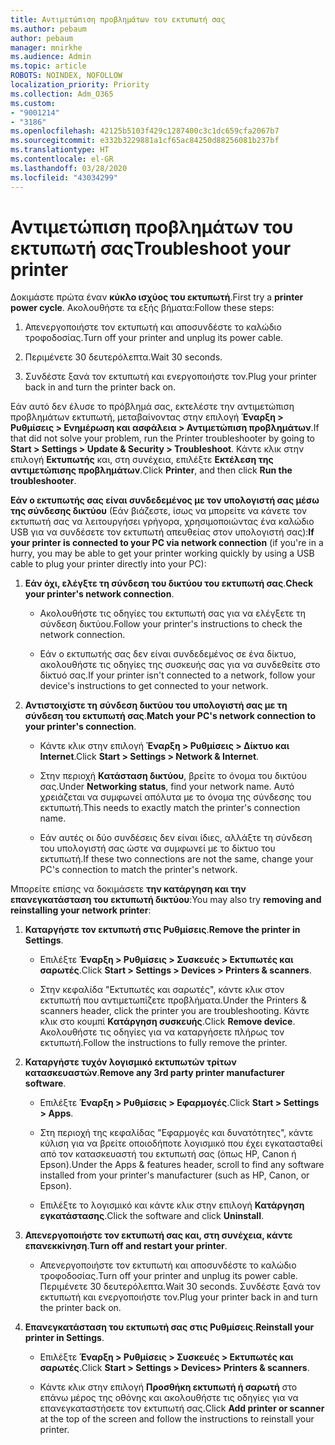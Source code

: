 ```yaml
---
title: Αντιμετώπιση προβλημάτων του εκτυπωτή σας
ms.author: pebaum
author: pebaum
manager: mnirkhe
ms.audience: Admin
ms.topic: article
ROBOTS: NOINDEX, NOFOLLOW
localization_priority: Priority
ms.collection: Adm_O365
ms.custom:
- "9001214"
- "3186"
ms.openlocfilehash: 42125b5103f429c1287400c3c1dc659cfa2067b7
ms.sourcegitcommit: e332b3229881a1cf65ac84250d88256081b237bf
ms.translationtype: HT
ms.contentlocale: el-GR
ms.lasthandoff: 03/28/2020
ms.locfileid: "43034299"
---
```

# <a name="troubleshoot-your-printer"></a><span data-ttu-id="8675c-102">Αντιμετώπιση προβλημάτων του εκτυπωτή σας</span><span class="sxs-lookup"><span data-stu-id="8675c-102">Troubleshoot your printer</span></span>

<span data-ttu-id="8675c-103">Δοκιμάστε πρώτα έναν **κύκλο ισχύος του εκτυπωτή**.</span><span class="sxs-lookup"><span data-stu-id="8675c-103">First try a **printer power cycle**.</span></span> <span data-ttu-id="8675c-104">Ακολουθήστε τα εξής βήματα:</span><span class="sxs-lookup"><span data-stu-id="8675c-104">Follow these steps:</span></span>

1. <span data-ttu-id="8675c-105">Απενεργοποιήστε τον εκτυπωτή και αποσυνδέστε το καλώδιο τροφοδοσίας.</span><span class="sxs-lookup"><span data-stu-id="8675c-105">Turn off your printer and unplug its power cable.</span></span>

2. <span data-ttu-id="8675c-106">Περιμένετε 30 δευτερόλεπτα.</span><span class="sxs-lookup"><span data-stu-id="8675c-106">Wait 30 seconds.</span></span>

3. <span data-ttu-id="8675c-107">Συνδέστε ξανά τον εκτυπωτή και ενεργοποιήστε τον.</span><span class="sxs-lookup"><span data-stu-id="8675c-107">Plug your printer back in and turn the printer back on.</span></span>

<span data-ttu-id="8675c-108">Εάν αυτό δεν έλυσε το πρόβλημά σας, εκτελέστε την αντιμετώπιση προβλημάτων εκτυπωτή, μεταβαίνοντας στην επιλογή **Έναρξη > Ρυθμίσεις > Ενημέρωση και ασφάλεια > Αντιμετώπιση προβλημάτων**.</span><span class="sxs-lookup"><span data-stu-id="8675c-108">If that did not solve your problem, run the Printer troubleshooter by going to **Start > Settings > Update & Security > Troubleshoot**.</span></span> <span data-ttu-id="8675c-109">Κάντε κλικ στην επιλογή **Εκτυπωτής** και, στη συνέχεια, επιλέξτε **Εκτέλεση της αντιμετώπισης προβλημάτων**.</span><span class="sxs-lookup"><span data-stu-id="8675c-109">Click **Printer**, and then click **Run the troubleshooter**.</span></span>

<span data-ttu-id="8675c-110">**Εάν ο εκτυπωτής σας είναι συνδεδεμένος με τον υπολογιστή σας μέσω της σύνδεσης δικτύου** (Εάν βιάζεστε, ίσως να μπορείτε να κάνετε τον εκτυπωτή σας να λειτουργήσει γρήγορα, χρησιμοποιώντας ένα καλώδιο USB για να συνδέσετε τον εκτυπωτή απευθείας στον υπολογιστή σας):</span><span class="sxs-lookup"><span data-stu-id="8675c-110">**If your printer is connected to your PC via network connection** (if you're in a hurry, you may be able to get your printer working quickly by using a USB cable to plug your printer directly into your PC):</span></span>

1. <span data-ttu-id="8675c-111">**Εάν όχι, ελέγξτε τη σύνδεση του δικτύου του εκτυπωτή σας**.</span><span class="sxs-lookup"><span data-stu-id="8675c-111">**Check your printer's network connection**.</span></span>
    
    - <span data-ttu-id="8675c-112">Ακολουθήστε τις οδηγίες του εκτυπωτή σας για να ελέγξετε τη σύνδεση δικτύου.</span><span class="sxs-lookup"><span data-stu-id="8675c-112">Follow your printer's instructions to check the network connection.</span></span>

    - <span data-ttu-id="8675c-113">Εάν ο εκτυπωτής σας δεν είναι συνδεδεμένος σε ένα δίκτυο, ακολουθήστε τις οδηγίες της συσκευής σας για να συνδεθείτε στο δίκτυό σας.</span><span class="sxs-lookup"><span data-stu-id="8675c-113">If your printer isn't connected to a network, follow your device's instructions to get connected to your network.</span></span>

2. <span data-ttu-id="8675c-114">**Αντιστοιχίστε τη σύνδεση δικτύου του υπολογιστή σας με τη σύνδεση του εκτυπωτή σας**.</span><span class="sxs-lookup"><span data-stu-id="8675c-114">**Match your PC's network connection to your printer's connection**.</span></span>

    - <span data-ttu-id="8675c-115">Κάντε κλικ στην επιλογή **Έναρξη > Ρυθμίσεις > Δίκτυο και Internet**.</span><span class="sxs-lookup"><span data-stu-id="8675c-115">Click **Start > Settings > Network & Internet**.</span></span>

    - <span data-ttu-id="8675c-116">Στην περιοχή **Κατάσταση δικτύου**, βρείτε το όνομα του δικτύου σας.</span><span class="sxs-lookup"><span data-stu-id="8675c-116">Under **Networking status**, find your network name.</span></span> <span data-ttu-id="8675c-117">Αυτό χρειάζεται να συμφωνεί απόλυτα με το όνομα της σύνδεσης του εκτυπωτή.</span><span class="sxs-lookup"><span data-stu-id="8675c-117">This needs to exactly match the printer's connection name.</span></span>

    - <span data-ttu-id="8675c-118">Εάν αυτές οι δύο συνδέσεις δεν είναι ίδιες, αλλάξτε τη σύνδεση του υπολογιστή σας ώστε να συμφωνεί με το δίκτυο του εκτυπωτή.</span><span class="sxs-lookup"><span data-stu-id="8675c-118">If these two connections are not the same, change your PC's connection to match the printer's network.</span></span>

<span data-ttu-id="8675c-119">Μπορείτε επίσης να δοκιμάσετε **την κατάργηση και την επανεγκατάσταση του εκτυπωτή δικτύου**:</span><span class="sxs-lookup"><span data-stu-id="8675c-119">You may also try **removing and reinstalling your network printer**:</span></span>

1. <span data-ttu-id="8675c-120">**Καταργήστε τον εκτυπωτή στις Ρυθμίσεις**.</span><span class="sxs-lookup"><span data-stu-id="8675c-120">**Remove the printer in Settings**.</span></span>

    - <span data-ttu-id="8675c-121">Επιλέξτε **Έναρξη > Ρυθμίσεις > Συσκευές > Εκτυπωτές και σαρωτές**.</span><span class="sxs-lookup"><span data-stu-id="8675c-121">Click **Start > Settings > Devices > Printers & scanners**.</span></span>

    - <span data-ttu-id="8675c-122">Στην κεφαλίδα "Εκτυπωτές και σαρωτές", κάντε κλικ στον εκτυπωτή που αντιμετωπίζετε προβλήματα.</span><span class="sxs-lookup"><span data-stu-id="8675c-122">Under the Printers & scanners header, click the printer you are troubleshooting.</span></span> <span data-ttu-id="8675c-123">Κάντε κλικ στο κουμπί **Κατάργηση συσκευής**.</span><span class="sxs-lookup"><span data-stu-id="8675c-123">Click **Remove device**.</span></span> <span data-ttu-id="8675c-124">Ακολουθήστε τις οδηγίες για να καταργήσετε πλήρως τον εκτυπωτή.</span><span class="sxs-lookup"><span data-stu-id="8675c-124">Follow the instructions to fully remove the printer.</span></span>

2. <span data-ttu-id="8675c-125">**Καταργήστε τυχόν λογισμικό εκτυπωτών τρίτων κατασκευαστών**.</span><span class="sxs-lookup"><span data-stu-id="8675c-125">**Remove any 3rd party printer manufacturer software**.</span></span>

    - <span data-ttu-id="8675c-126">Επιλέξτε **Έναρξη > Ρυθμίσεις > Εφαρμογές**.</span><span class="sxs-lookup"><span data-stu-id="8675c-126">Click **Start > Settings > Apps**.</span></span>

    - <span data-ttu-id="8675c-127">Στη περιοχή της κεφαλίδας "Εφαρμογές και δυνατότητες", κάντε κύλιση για να βρείτε οποιοδήποτε λογισμικό που έχει εγκατασταθεί από τον κατασκευαστή του εκτυπωτή σας (όπως HP, Canon ή Epson).</span><span class="sxs-lookup"><span data-stu-id="8675c-127">Under the Apps & features header, scroll to find any software installed from your printer's manufacturer (such as HP, Canon, or Epson).</span></span>

    - <span data-ttu-id="8675c-128">Επιλέξτε το λογισμικό και κάντε κλικ στην επιλογή **Κατάργηση εγκατάστασης**.</span><span class="sxs-lookup"><span data-stu-id="8675c-128">Click the software and click **Uninstall**.</span></span>

3. <span data-ttu-id="8675c-129">**Απενεργοποιήστε τον εκτυπωτή σας και, στη συνέχεια, κάντε επανεκκίνηση**.</span><span class="sxs-lookup"><span data-stu-id="8675c-129">**Turn off and restart your printer**.</span></span>

    - <span data-ttu-id="8675c-130">Απενεργοποιήστε τον εκτυπωτή και αποσυνδέστε το καλώδιο τροφοδοσίας.</span><span class="sxs-lookup"><span data-stu-id="8675c-130">Turn off your printer and unplug its power cable.</span></span> <span data-ttu-id="8675c-131">Περιμένετε 30 δευτερόλεπτα.</span><span class="sxs-lookup"><span data-stu-id="8675c-131">Wait 30 seconds.</span></span> <span data-ttu-id="8675c-132">Συνδέστε ξανά τον εκτυπωτή και ενεργοποιήστε τον.</span><span class="sxs-lookup"><span data-stu-id="8675c-132">Plug your printer back in and turn the printer back on.</span></span>

4. <span data-ttu-id="8675c-133">**Επανεγκατάσταση του εκτυπωτή σας στις Ρυθμίσεις**.</span><span class="sxs-lookup"><span data-stu-id="8675c-133">**Reinstall your printer in Settings**.</span></span>

    - <span data-ttu-id="8675c-134">Επιλέξτε **Έναρξη > Ρυθμίσεις > Συσκευές > Εκτυπωτές και σαρωτές**.</span><span class="sxs-lookup"><span data-stu-id="8675c-134">Click **Start > Settings > Devices> Printers & scanners**.</span></span>
 
    - <span data-ttu-id="8675c-135">Κάντε κλικ στην επιλογή **Προσθήκη εκτυπωτή ή σαρωτή** στο επάνω μέρος της οθόνης και ακολουθήστε τις οδηγίες για να επανεγκαταστήσετε τον εκτυπωτή σας.</span><span class="sxs-lookup"><span data-stu-id="8675c-135">Click **Add printer or scanner** at the top of the screen and follow the instructions to reinstall your printer.</span></span>
